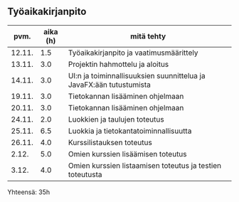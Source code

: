 ## Työaikakirjanpito

|**pvm.**   |**aika (h)** |**mitä tehty**                                                     |
|---	      |---          |---                                                                |
|12.11.     |      1.5    |Työaikakirjanpito ja vaatimusmäärittely                            |
|13.11.     |      3.0    |Projektin hahmottelu ja aloitus                                    |
|14.11.     |      3.0    |UI:n ja toiminnallisuuksien suunnittelua ja JavaFX:ään tutustumista|
|19.11.     |      3.0    |Tietokannan lisääminen ohjelmaan                                   | 
|20.11.     |      3.0    |Tietokannan lisääminen ohjelmaan                                   |
|24.11.     |      2.0    |Luokkien ja taulujen toteutus                                      |
|25.11.     |      6.5    |Luokkia ja tietokantatoiminnallisuutta                             |
|26.11.     |      4.0    |Kurssilistauksen toteutus                                          |
|2.12.      |      5.0    |Omien kurssien lisäämisen toteutus                                 |
|3.12.      |      4.0    |Omien kurssien listaamisen toteutus ja testien toteutusta          |

Yhteensä: 35h
